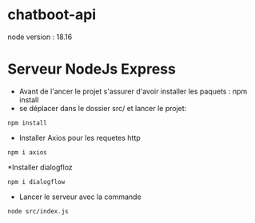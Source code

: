 # chatboot-api
node version : 18.16

# Serveur NodeJs Express
* Avant de l'ancer le projet s'assurer d'avoir installer les paquets : npm install
* se déplacer dans le dossier src/ et lancer le projet:
```
npm install
```
* Installer Axios pour les requetes http
```
npm i axios
```
*Installer dialogfloz
```
npm i dialogflow
```
* Lancer le serveur avec la commande
```
node src/index.js
```
